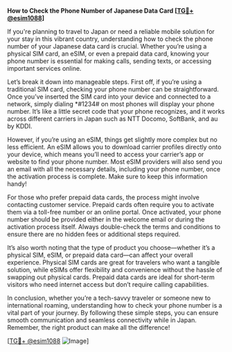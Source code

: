 **How to Check the Phone Number of Japanese Data Card [[TG💪+ @esim1088](https://t.me/s/esim1088)]**

If you're planning to travel to Japan or need a reliable mobile solution for your stay in this vibrant country, understanding how to check the phone number of your Japanese data card is crucial. Whether you’re using a physical SIM card, an eSIM, or even a prepaid data card, knowing your phone number is essential for making calls, sending texts, or accessing important services online.

Let’s break it down into manageable steps. First off, if you’re using a traditional SIM card, checking your phone number can be straightforward. Once you’ve inserted the SIM card into your device and connected to a network, simply dialing *#1234# on most phones will display your phone number. It’s like a little secret code that your phone recognizes, and it works across different carriers in Japan such as NTT Docomo, SoftBank, and au by KDDI.

However, if you’re using an eSIM, things get slightly more complex but no less efficient. An eSIM allows you to download carrier profiles directly onto your device, which means you’ll need to access your carrier’s app or website to find your phone number. Most eSIM providers will also send you an email with all the necessary details, including your phone number, once the activation process is complete. Make sure to keep this information handy!

For those who prefer prepaid data cards, the process might involve contacting customer service. Prepaid cards often require you to activate them via a toll-free number or an online portal. Once activated, your phone number should be provided either in the welcome email or during the activation process itself. Always double-check the terms and conditions to ensure there are no hidden fees or additional steps required.

It’s also worth noting that the type of product you choose—whether it’s a physical SIM, eSIM, or prepaid data card—can affect your overall experience. Physical SIM cards are great for travelers who want a tangible solution, while eSIMs offer flexibility and convenience without the hassle of swapping out physical cards. Prepaid data cards are ideal for short-term visitors who need internet access but don’t require calling capabilities.

In conclusion, whether you’re a tech-savvy traveler or someone new to international roaming, understanding how to check your phone number is a vital part of your journey. By following these simple steps, you can ensure smooth communication and seamless connectivity while in Japan. Remember, the right product can make all the difference! 

[[TG💪+ @esim1088](https://t.me/s/esim1088) ![Image](https://i.postimg.cc/Y0z9fWf4/image.png)]